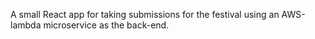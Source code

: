 A small React app for taking submissions for the festival using an AWS-lambda microservice as the back-end.
